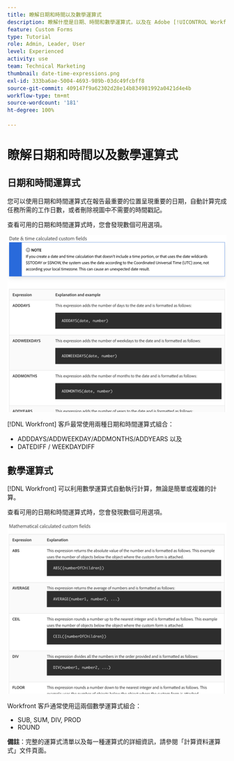 ```yaml
---
title: 瞭解日期和時間以及數學運算式
description: 瞭解什麼是日期、時間和數學運算式，以及在 Adobe [!UICONTROL Workfront] 中建立自訂資料時可以使用哪些運算式。
feature: Custom Forms
type: Tutorial
role: Admin, Leader, User
level: Experienced
activity: use
team: Technical Marketing
thumbnail: date-time-expressions.png
exl-id: 333ba6ae-5004-4693-989b-03dc49fcbff8
source-git-commit: 409147f9a62302d28e14b834981992a0421d4e4b
workflow-type: tm+mt
source-wordcount: '181'
ht-degree: 100%

---
```


# 瞭解日期和時間以及數學運算式

## 日期和時間運算式

您可以使用日期和時間運算式在報告最重要的位置呈現重要的日期，自動計算完成任務所需的工作日數，或者刪除視圖中不需要的時間戳記。

查看可用的日期和時間運算式時，您會發現數個可用選項。

![日期和時間運算式範例](assets/datetimeexpressions01.png)

[!DNL Workfront] 客戶最常使用兩種日期和時間運算式組合：

* ADDDAYS/ADDWEEKDAY/ADDMONTHS/ADDYEARS 以及
* DATEDIFF / WEEKDAYDIFF

## 數學運算式

[!DNL Workfront] 可以利用數學運算式自動執行計算，無論是簡單或複雜的計算。

查看可用的日期和時間運算式時，您會發現數個可用選項。

![數學運算式範例](assets/datetimeexpressions02.png)

Workfront 客戶通常使用這兩個數學運算式組合：

* SUB, SUM, DIV, PROD
* ROUND

<b>備註</b>：完整的運算式清單以及每一種運算式的詳細資訊，請參閱「計算資料運算式」文件頁面。